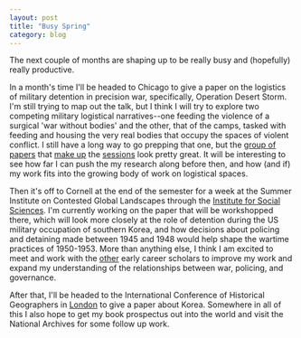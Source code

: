 ```yaml
---
layout: post
title: "Busy Spring"
category: blog
---
```


The next couple of months are shaping up to be really busy and (hopefully) really productive.

In a month's time I'll be headed to Chicago to give a paper on the logistics of military detention in precision war, specifically, Operation Desert Storm. I'm still trying to map out the talk, but I think I will try to explore two competing military logistical narratives--one feeding the violence of a surgical 'war without bodies' and the other, that of the camps, tasked with feeding and housing the very real bodies that occupy the spaces of violent conflict. I still have a long way to go prepping that one, but the [group of papers](http://meridian.aag.org/callforpapers/program/SessionDetail.cfm?SessionID=21734) that [make up](http://meridian.aag.org/callforpapers/program/SessionDetail.cfm?SessionID=21735) the [sessions](http://meridian.aag.org/callforpapers/program/SessionDetail.cfm?SessionID=21736) look pretty great. It will be interesting to see how far I can push the my research along before then, and how (and if) my work fits into the growing body of work on logistical spaces.

Then it's off to Cornell at the end of the semester for a week at the Summer Institute on Contested Global Landscapes through the [Institute for Social Sciences](http://socialsciences.cornell.edu/). I'm currently working on the paper that will be workshopped there, which will look more closely at the role of detention during the US military occupation of southern Korea, and how decisions about policing and detaining made between 1945 and 1948 would help shape the wartime practices of 1950-1953. More than anything else, I think I am excited to meet and work with the [other](http://socialsciences.cornell.edu/participants-in-the-2015-summer-institute/) early career scholars to improve my work and expand my understanding of the relationships between war, policing, and governance.

After that, I'll be headed to the International Conference of Historical Geographers in [London](ichg2015.org) to give a paper about Korea. Somewhere in all of this I also hope to get my book prospectus out into the world and visit the National Archives for some follow up work.
